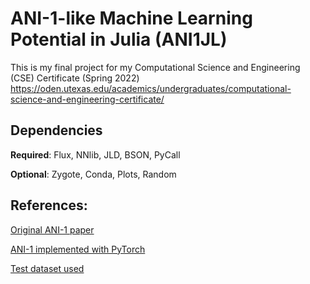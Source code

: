 # ANI-1-like Machine Learning Potential in Julia (ANI1JL)

This is my final project for my Computational Science and Engineering (CSE) Certificate (Spring 2022)
    https://oden.utexas.edu/academics/undergraduates/computational-science-and-engineering-certificate/


## Dependencies

**Required**: Flux, NNlib, JLD, BSON, PyCall

**Optional**: Zygote, Conda, Plots, Random


## References:

[Original ANI-1 paper](https://pubs.rsc.org/en/content/articlelanding/2017/sc/c6sc05720a)

[ANI-1 implemented with PyTorch](https://github.com/aiqm/torchani)

[Test dataset used](https://figshare.com/articles/dataset/ANI-1_data_set_20M_DFT_energies_for_non-equilibrium_small_molecules/5287732?backTo=/collections/_/3846712)